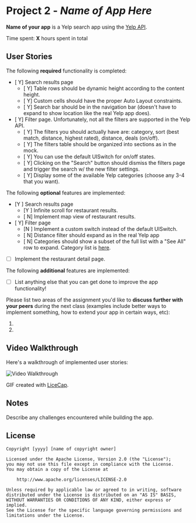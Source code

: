 # Project 2 - *Name of App Here*

**Name of your app** is a Yelp search app using the [Yelp API](http://www.yelp.com/developers/documentation/v2/search_api).

Time spent: **X** hours spent in total

## User Stories

The following **required** functionality is completed:

- [ Y] Search results page
   - [ Y] Table rows should be dynamic height according to the content height.
   - [ Y] Custom cells should have the proper Auto Layout constraints.
   - [ Y] Search bar should be in the navigation bar (doesn't have to expand to show location like the real Yelp app does).
- [ Y] Filter page. Unfortunately, not all the filters are supported in the Yelp API.
   - [ Y] The filters you should actually have are: category, sort (best match, distance, highest rated), distance, deals (on/off).
   - [ Y] The filters table should be organized into sections as in the mock.
   - [ Y] You can use the default UISwitch for on/off states.
   - [ Y] Clicking on the "Search" button should dismiss the filters page and trigger the search w/ the new filter settings.
   - [ Y] Display some of the available Yelp categories (choose any 3-4 that you want).

The following **optional** features are implemented:

- [Y ] Search results page
   - [Y ] Infinite scroll for restaurant results.
   - [ N] Implement map view of restaurant results.
- [ Y] Filter page
   - [N ] Implement a custom switch instead of the default UISwitch.
   - [ N] Distance filter should expand as in the real Yelp app
   - [ N] Categories should show a subset of the full list with a "See All" row to expand. Category list is [here](http://www.yelp.com/developers/documentation/category_list).
- [ ] Implement the restaurant detail page.

The following **additional** features are implemented:

- [ ] List anything else that you can get done to improve the app functionality!

Please list two areas of the assignment you'd like to **discuss further with your peers** during the next class (examples include better ways to implement something, how to extend your app in certain ways, etc):

1.
2.

## Video Walkthrough

Here's a walkthrough of implemented user stories:

<img src='http://imgur.com/CWEMqFX' title='Video Walkthrough' width='' alt='Video Walkthrough' />

GIF created with [LiceCap](http://www.cockos.com/licecap/).

## Notes

Describe any challenges encountered while building the app.

## License

    Copyright [yyyy] [name of copyright owner]

    Licensed under the Apache License, Version 2.0 (the "License");
    you may not use this file except in compliance with the License.
    You may obtain a copy of the License at

        http://www.apache.org/licenses/LICENSE-2.0

    Unless required by applicable law or agreed to in writing, software
    distributed under the License is distributed on an "AS IS" BASIS,
    WITHOUT WARRANTIES OR CONDITIONS OF ANY KIND, either express or implied.
    See the License for the specific language governing permissions and
    limitations under the License.
